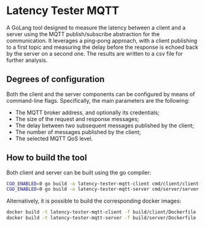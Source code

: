 # Latency Tester MQTT

A GoLang tool designed to measure the latency between a client and a server using the MQTT publish/subscribe abstraction
for the communication. It leverages a ping-pong approach, with a client publishing to a first topic and measuring the delay
before the response is echoed back by the server on a second one. The results are written to a csv file for further analysis.

## Degrees of configuration

Both the client and the server components can be configured by means of command-line flags.
Specifically, the main parameters are the following:

* The MQTT broker address, and optionally its credentials;
* The size of the request and response messages;
* The delay between two subsequent messages published by the client;
* The number of messages published by the client;
* The selected MQTT QoS level.

## How to build the tool

Both client and server can be built using the go compiler:

```bash
CGO_ENABLED=0 go build -o latency-tester-mqtt-client cmd/client/client.go
CGO_ENABLED=0 go build -o latency-tester-mqtt-server cmd/server/server.go
```

Alternatively, it is possible to build the corresponding docker images:

```bash
docker build -t latency-tester-mqtt-client -f build/client/Dockerfile .
docker build -t latency-tester-mqtt-server -f build/server/Dockerfile .
```

